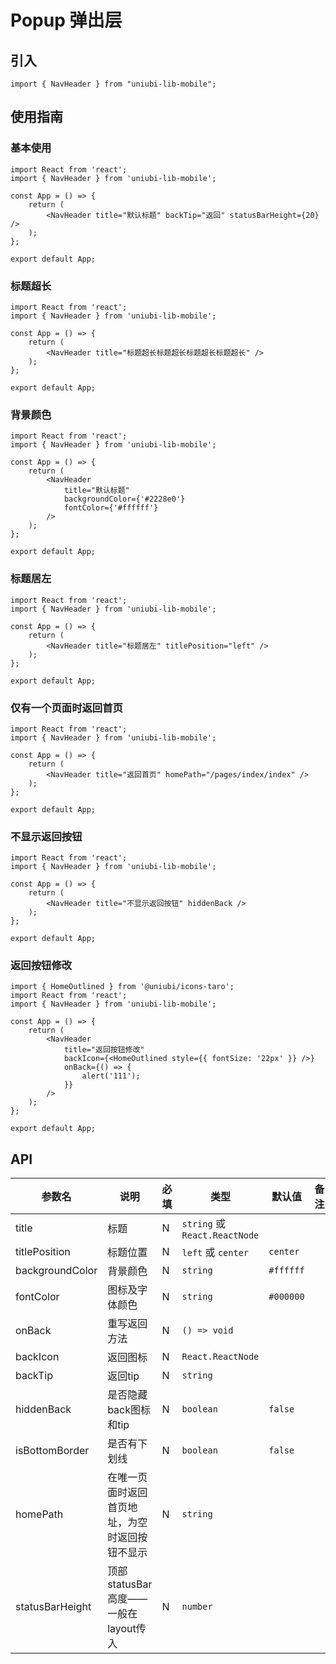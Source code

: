 # Popup 弹出层

## 引入

```tsx
import { NavHeader } from "uniubi-lib-mobile";
```

## 使用指南

### 基本使用

```tsx
import React from 'react';
import { NavHeader } from 'uniubi-lib-mobile';

const App = () => {
    return (
        <NavHeader title="默认标题" backTip="返回" statusBarHeight={20} />
    );
};

export default App;
```

### 标题超长

```tsx
import React from 'react';
import { NavHeader } from 'uniubi-lib-mobile';

const App = () => {
    return (
        <NavHeader title="标题超长标题超长标题超长标题超长" />
    );
};

export default App;
```
### 背景颜色

```tsx
import React from 'react';
import { NavHeader } from 'uniubi-lib-mobile';

const App = () => {
    return (
        <NavHeader
            title="默认标题"
            backgroundColor={'#2228e0'}
            fontColor={'#ffffff'}
        />
    );
};

export default App;
```

### 标题居左

```tsx
import React from 'react';
import { NavHeader } from 'uniubi-lib-mobile';

const App = () => {
    return (
        <NavHeader title="标题居左" titlePosition="left" />
    );
};

export default App;
```

### 仅有一个页面时返回首页

```tsx
import React from 'react';
import { NavHeader } from 'uniubi-lib-mobile';

const App = () => {
    return (
        <NavHeader title="返回首页" homePath="/pages/index/index" />
    );
};

export default App;
```

### 不显示返回按钮

```tsx
import React from 'react';
import { NavHeader } from 'uniubi-lib-mobile';

const App = () => {
    return (
        <NavHeader title="不显示返回按钮" hiddenBack />
    );
};

export default App;
```

### 返回按钮修改

```tsx
import { HomeOutlined } from '@uniubi/icons-taro';
import React from 'react';
import { NavHeader } from 'uniubi-lib-mobile';

const App = () => {
    return (
        <NavHeader
            title="返回按钮修改"
            backIcon={<HomeOutlined style={{ fontSize: '22px' }} />}
            onBack={() => {
                alert('111');
            }}
        />
    );
};

export default App;
```

## API

| 参数名              | 说明                     | 必填 | 类型         | 默认值  | 备注               |
| ------------------- | ------------------------ | ---- | ------------ | ------- | ------------------ |
| title             | 标题                 | N    | `string` 或 `React.ReactNode` |                    |
| titlePosition            | 标题位置         | N    | `left` 或 `center`  |  `center`       |  |
| backgroundColor             | 背景颜色     | N    | `string` |     `#ffffff`     |                   |
| fontColor             | 图标及字体颜色                   | N    | `string`  |     `#000000`    |                    |
| onBack  | 重写返回方法 | N    | `() => void`    |   |                    |
| backIcon      | 返回图标       | N    | `React.ReactNode` |         |                    |
| backTip | 返回tip   | N    | `string`    |   |                    |
| hiddenBack | 是否隐藏back图标和tip   | N    | `boolean`    | `false`  |                    |
| isBottomBorder | 是否有下划线   | N    | `boolean`    | `false`  |                    |
| homePath | 在唯一页面时返回首页地址，为空时返回按钮不显示   | N    | `string`    |   |                    |
| statusBarHeight | 顶部statusBar高度——一般在layout传入   | N    | `number`    |   |                    |

